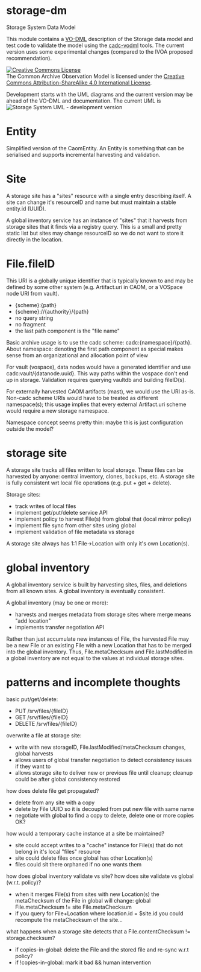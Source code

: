 # storage-dm
Storage System Data Model

This module contains a <a href="http://www.ivoa.net/documents/VODML/index.html">VO-DML</a> 
description of the Storage data model and test code to validate the model using the 
<a href="https://github.com/opencadc/core/tree/master/cadc-vodml">cadc-vodml</a> tools. The 
current version uses some experimental changes (compared to the IVOA proposed recommendation).

<a rel="license" href="http://creativecommons.org/licenses/by-sa/4.0/">
<img alt="Creative Commons License" style="border-width:0" src="https://i.creativecommons.org/l/by-sa/4.0/88x31.png" /></a>
<br />The Common Archive Observation Model is licensed under the
<a rel="license" href="http://creativecommons.org/licenses/by-sa/4.0/">
Creative Commons Attribution-ShareAlike 4.0 International License</a>.

Development starts with the UML diagrams and the current version may be ahead of the VO-DML and documentation. 
The current UML is <img alt="Storage System UML - development version" style="border-width:0" 
src="https://github.com/pdowler/storage/raw/master/storage-dm/src/main/resources/inventory.png" />


# Entity
Simplified version of the CaomEntity. An Entity is something 
that can be serialised and supports incremental harvesting 
and validation.

# Site
A storage site has a "sites" resource with a single entry
describing itself. A site can change it's resourceID and
name but must maintain a stable entity.id (UUID).

A global inventory service has an instance of "sites"
that it harvests from storage sites that it finds via a
registry query. This is a small and pretty static list but
sites may change resourceID so we do not want to
store it directly in the location.

# File.fileID
This URI is a globally unique identifier that is typically known 
to and may be defined by some other system (e.g. Artifact.uri 
in CAOM, or a VOSpace node URI from vault). 

- {scheme}:{path}
- {scheme}://{authority}/{path}
- no query string
- no fragment
-  the last path component is the "file name"

Basic archive usage is to use the cadc scheme: cadc:{namespace}/{path}. About namespace: denoting the first 
path component as special makes sense from an organizational and allocation point of view

For vault (vospace), data nodes would have a generated identifier and use cadc:vault/{datanode.uuid}.
This way paths within the vospace don't end up in storage. Validation requires querying vaultdb and 
building fileID(s).

For externally harvested CAOM artifacts (mast), we would use the URI as-is. Non-cadc scheme URIs would have to
be treated as different namespace(s); this usage implies that every external Artifact.uri scheme would require 
a new storage namespace.

Namespace concept seems pretty thin: maybe this is just configuration outside the model?

# storage site
A storage site tracks all files written to local storage. These files 
can be harvested by anyone: central inventory, clones, backups, etc. 
A storage site is fully consistent wrt local file operations (e.g. put + get + delete).

Storage sites:
- track writes of local files
- implement get/put/delete service API
- implement policy to harvest File(s) from global that 
  (local mirror policy)
- implement file sync from other sites using global
- implement validation of file metadata vs storage

A storage site always has 1:1 File->Location with only it's own
Location(s).

# global inventory
A global inventory service is built by harvesting sites, files, and deletions from all known sites.
A global inventory is eventually consistent.

A global inventory (may be one or more):
- harvests and merges metadata from storage sites
  where merge means "add location"
- implements transfer negotiation API

Rather than just accumulate new instances of File, the
harvested File may be a new File or an existing File with
a new Location that has to be merged into the global
inventory. Thus, File.metaChecksum and File.lastModified
in a global inventory are not equal to the values at
individual storage sites.

# patterns and incomplete thoughts

basic put/get/delete:
- PUT /srv/files/{fileID}
- GET /srv/files/{fileID}
- DELETE /srv/files/{fileID}

overwrite a file at storage site:
- write with new storageID, File.lastModified/metaChecksum changes, global harvests
- allows users of global transfer negotiation to detect consistency issues if they want to
- allows storage site to deliver new or previous file until cleanup; cleanup could be after global 
  consistency restored

how does delete file get propagated?
- delete from any site with a copy
- delete by File UUID so it is decoupled from put new file with same name
- negotiate with global to find a copy to delete, delete one or more copies OK?

how would a temporary cache instance at a site be maintained?
- site could accept writes to a "cache" instance for File(s) that do not belong
  in it's local "files" resource
- site could delete files once global has other Location(s)
- files could sit there orphaned if no one wants them

how does global inventory validate vs site?  how does site validate vs global (w.r.t. policy)?
- when it merges File(s) from sites with new Location(s) the metaChecksum 
  of the File in global will change: global File.metaChecksum != site File.metaChecksum
- if you query for File+Location where location.id = $site.id you could recompute 
  the metaChecksum of the site... 

what happens when a storage site detects that a File.contentChecksum != storage.checksum?
- if copies-in-global: delete the File and the stored file and re-sync w.r.t policy?
- if !copies-in-global: mark it bad && human intervention

